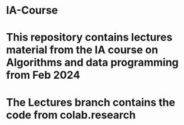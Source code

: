 # IA-Course
# This repository contains lectures material from the IA course on Algorithms and data programming from Feb 2024
# The Lectures branch contains the code from colab.research
